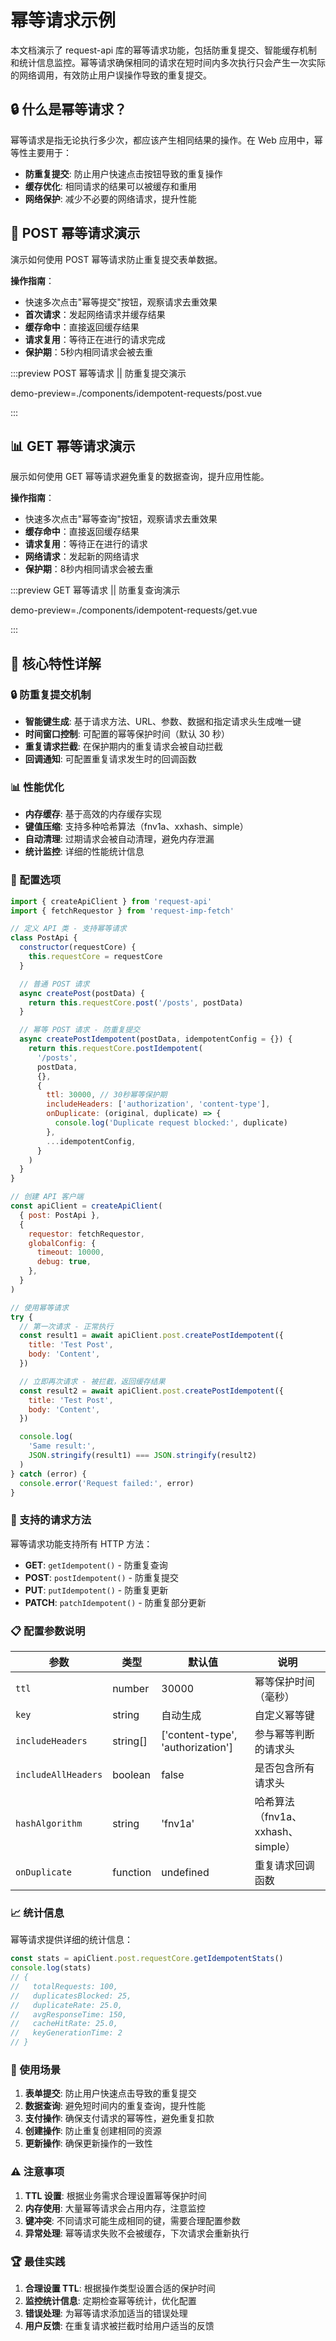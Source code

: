 # 幂等请求示例

本文档演示了 request-api 库的幂等请求功能，包括防重复提交、智能缓存机制和统计信息监控。幂等请求确保相同的请求在短时间内多次执行只会产生一次实际的网络调用，有效防止用户误操作导致的重复提交。

## 🔒 什么是幂等请求？

幂等请求是指无论执行多少次，都应该产生相同结果的操作。在 Web 应用中，幂等性主要用于：

- **防重复提交**: 防止用户快速点击按钮导致的重复操作
- **缓存优化**: 相同请求的结果可以被缓存和重用
- **网络保护**: 减少不必要的网络请求，提升性能

## 📝 POST 幂等请求演示

演示如何使用 POST 幂等请求防止重复提交表单数据。

**操作指南**：
- 快速多次点击"幂等提交"按钮，观察请求去重效果
- **首次请求**：发起网络请求并缓存结果
- **缓存命中**：直接返回缓存结果
- **请求复用**：等待正在进行的请求完成
- **保护期**：5秒内相同请求会被去重

:::preview POST 幂等请求 || 防重复提交演示

demo-preview=./components/idempotent-requests/post.vue

:::

## 📊 GET 幂等请求演示

展示如何使用 GET 幂等请求避免重复的数据查询，提升应用性能。

**操作指南**：
- 快速多次点击"幂等查询"按钮，观察请求去重效果
- **缓存命中**：直接返回缓存结果
- **请求复用**：等待正在进行的请求
- **网络请求**：发起新的网络请求
- **保护期**：8秒内相同请求会被去重

:::preview GET 幂等请求 || 防重复查询演示

demo-preview=./components/idempotent-requests/get.vue

:::

## 🎯 核心特性详解

### 🔒 防重复提交机制

- **智能键生成**: 基于请求方法、URL、参数、数据和指定请求头生成唯一键
- **时间窗口控制**: 可配置的幂等保护时间（默认 30 秒）
- **重复请求拦截**: 在保护期内的重复请求会被自动拦截
- **回调通知**: 可配置重复请求发生时的回调函数

### 📊 性能优化

- **内存缓存**: 基于高效的内存缓存实现
- **键值压缩**: 支持多种哈希算法（fnv1a、xxhash、simple）
- **自动清理**: 过期请求会被自动清理，避免内存泄漏
- **统计监控**: 详细的性能统计信息

### 🔧 配置选项

```javascript
import { createApiClient } from 'request-api'
import { fetchRequestor } from 'request-imp-fetch'

// 定义 API 类 - 支持幂等请求
class PostApi {
  constructor(requestCore) {
    this.requestCore = requestCore
  }

  // 普通 POST 请求
  async createPost(postData) {
    return this.requestCore.post('/posts', postData)
  }

  // 幂等 POST 请求 - 防重复提交
  async createPostIdempotent(postData, idempotentConfig = {}) {
    return this.requestCore.postIdempotent(
      '/posts',
      postData,
      {},
      {
        ttl: 30000, // 30秒幂等保护期
        includeHeaders: ['authorization', 'content-type'],
        onDuplicate: (original, duplicate) => {
          console.log('Duplicate request blocked:', duplicate)
        },
        ...idempotentConfig,
      }
    )
  }
}

// 创建 API 客户端
const apiClient = createApiClient(
  { post: PostApi },
  {
    requestor: fetchRequestor,
    globalConfig: {
      timeout: 10000,
      debug: true,
    },
  }
)

// 使用幂等请求
try {
  // 第一次请求 - 正常执行
  const result1 = await apiClient.post.createPostIdempotent({
    title: 'Test Post',
    body: 'Content',
  })

  // 立即再次请求 - 被拦截，返回缓存结果
  const result2 = await apiClient.post.createPostIdempotent({
    title: 'Test Post',
    body: 'Content',
  })

  console.log(
    'Same result:',
    JSON.stringify(result1) === JSON.stringify(result2)
  )
} catch (error) {
  console.error('Request failed:', error)
}
```

### 🚀 支持的请求方法

幂等请求功能支持所有 HTTP 方法：

- **GET**: `getIdempotent()` - 防重复查询
- **POST**: `postIdempotent()` - 防重复提交
- **PUT**: `putIdempotent()` - 防重复更新
- **PATCH**: `patchIdempotent()` - 防重复部分更新

### 📋 配置参数说明

| 参数                | 类型     | 默认值                            | 说明                              |
| ------------------- | -------- | --------------------------------- | --------------------------------- |
| `ttl`               | number   | 30000                             | 幂等保护时间（毫秒）              |
| `key`               | string   | 自动生成                          | 自定义幂等键                      |
| `includeHeaders`    | string[] | ['content-type', 'authorization'] | 参与幂等判断的请求头              |
| `includeAllHeaders` | boolean  | false                             | 是否包含所有请求头                |
| `hashAlgorithm`     | string   | 'fnv1a'                           | 哈希算法（fnv1a、xxhash、simple） |
| `onDuplicate`       | function | undefined                         | 重复请求回调函数                  |

### 📈 统计信息

幂等请求提供详细的统计信息：

```javascript
const stats = apiClient.post.requestCore.getIdempotentStats()
console.log(stats)
// {
//   totalRequests: 100,
//   duplicatesBlocked: 25,
//   duplicateRate: 25.0,
//   avgResponseTime: 150,
//   cacheHitRate: 25.0,
//   keyGenerationTime: 2
// }
```

### 🌟 使用场景

1. **表单提交**: 防止用户快速点击导致的重复提交
2. **数据查询**: 避免短时间内的重复查询，提升性能
3. **支付操作**: 确保支付请求的幂等性，避免重复扣款
4. **创建操作**: 防止重复创建相同的资源
5. **更新操作**: 确保更新操作的一致性

### ⚠️ 注意事项

1. **TTL 设置**: 根据业务需求合理设置幂等保护时间
2. **内存使用**: 大量幂等请求会占用内存，注意监控
3. **键冲突**: 不同请求可能生成相同的键，需要合理配置参数
4. **异常处理**: 幂等请求失败不会被缓存，下次请求会重新执行

### 🏆 最佳实践

1. **合理设置 TTL**: 根据操作类型设置合适的保护时间
2. **监控统计信息**: 定期检查幂等统计，优化配置
3. **错误处理**: 为幂等请求添加适当的错误处理
4. **用户反馈**: 在重复请求被拦截时给用户适当的反馈
